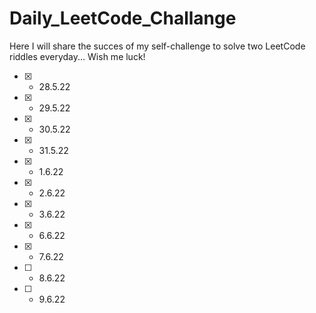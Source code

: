 # Daily_LeetCode_Challange
Here I will share the succes of my self-challenge to solve two LeetCode riddles everyday...
Wish me luck!

- [x] - 28.5.22
- [x] - 29.5.22
- [x] - 30.5.22
- [x] - 31.5.22
- [x] - 1.6.22
- [x] - 2.6.22
- [x] - 3.6.22
- [x] - 6.6.22
- [x] - 7.6.22
- [ ] - 8.6.22
- [ ] - 9.6.22

<!-- This is commented out. [![Ashutosh's github activity graph](https://activity-graph.herokuapp.com/graph?username=ElhaiAgassi&theme=github)](https://github.com/ashutosh00710/github-readme-activity-graph) -->
